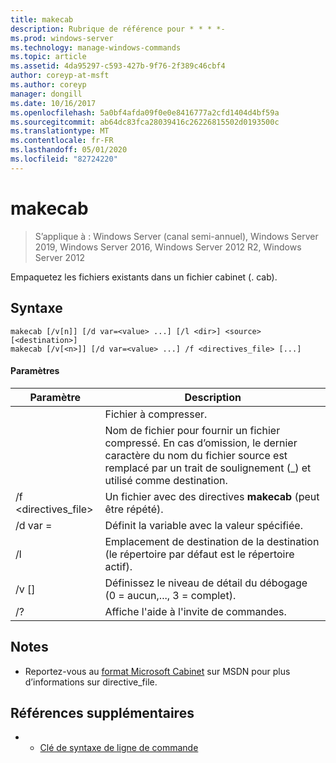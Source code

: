 ```yaml
---
title: makecab
description: Rubrique de référence pour * * * *-
ms.prod: windows-server
ms.technology: manage-windows-commands
ms.topic: article
ms.assetid: 4da95297-c593-427b-9f76-2f389c46cbf4
author: coreyp-at-msft
ms.author: coreyp
manager: dongill
ms.date: 10/16/2017
ms.openlocfilehash: 5a0bf4afda09f0e0e8416777a2cfd1404d4bf59a
ms.sourcegitcommit: ab64dc83fca28039416c26226815502d0193500c
ms.translationtype: MT
ms.contentlocale: fr-FR
ms.lasthandoff: 05/01/2020
ms.locfileid: "82724220"
---
```

# <a name="makecab"></a>makecab

> S’applique à : Windows Server (canal semi-annuel), Windows Server 2019, Windows Server 2016, Windows Server 2012 R2, Windows Server 2012

Empaquetez les fichiers existants dans un fichier cabinet (. cab).
## <a name="syntax"></a>Syntaxe
```
makecab [/v[n]] [/d var=<value> ...] [/l <dir>] <source> [<destination>]
makecab [/v[<n>]] [/d var=<value> ...] /f <directives_file> [...]
```
#### <a name="parameters"></a>Paramètres

|      Paramètre       |                                                                        Description                                                                        |
|----------------------|-----------------------------------------------------------------------------------------------------------------------------------------------------------|
|       <source>       |                                                                     Fichier à compresser.                                                                     |
|    <destination>     | Nom de fichier pour fournir un fichier compressé. En cas d’omission, le dernier caractère du nom du fichier source est remplacé par un trait de soulignement (_) et utilisé comme destination. |
| /f <directives_file> |                                                   Un fichier avec des directives **makecab** (peut être répété).                                                   |
|    /d var =<value>    |                                                          Définit la variable avec la valeur spécifiée.                                                           |
|       /l<dir>       |                                               Emplacement de destination de la destination (le répertoire par défaut est le répertoire actif).                                               |
|       /v [<n>]        |                                                    Définissez le niveau de détail du débogage (0 = aucun,..., 3 = complet).                                                     |
|          /?          |                                                           Affiche l'aide à l'invite de commandes.                                                            |

## <a name="remarks"></a>Notes 
-   Reportez-vous au [format Microsoft Cabinet](https://go.microsoft.com/fwlink/?LinkId=226852) sur MSDN pour plus d’informations sur directive_file.

## <a name="additional-references"></a>Références supplémentaires
-   - [Clé de syntaxe de ligne de commande](command-line-syntax-key.md)

